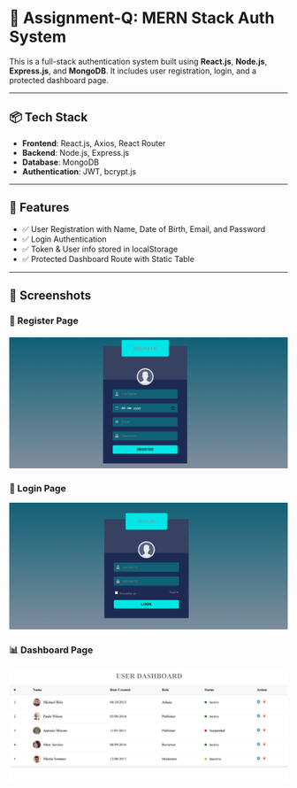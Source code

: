 # 🧠 Assignment-Q: MERN Stack Auth System

This is a full-stack authentication system built using **React.js**, **Node.js**, **Express.js**, and **MongoDB**. It includes user registration, login, and a protected dashboard page.

---

## 📦 Tech Stack

- **Frontend**: React.js, Axios, React Router
- **Backend**: Node.js, Express.js
- **Database**: MongoDB
- **Authentication**: JWT, bcrypt.js

---

## 🔑 Features

- ✅ User Registration with Name, Date of Birth, Email, and Password
- ✅ Login Authentication
- ✅ Token & User info stored in localStorage
- ✅ Protected Dashboard Route with Static Table

---

## 📸 Screenshots

### 📝 Register Page
![Register Page](https://github.com/AnkitTiwari2319/Auth-Project/blob/master/Register.png?raw=true)

### 🔐 Login Page
![Login Page](https://github.com/AnkitTiwari2319/Auth-Project/blob/master/Login.png?raw=true)

### 📊 Dashboard Page
![Dashboard Page](https://github.com/AnkitTiwari2319/Auth-Project/blob/master/Dashboard.png?raw=true)

